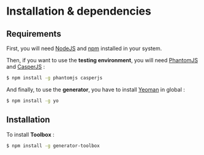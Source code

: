 # Installation & dependencies

## Requirements

First, you will need [NodeJS](https://nodejs.org) and [npm](https://npmjs.org/) installed in your system.

Then, if you want to use the **testing environment**, you will need [PhantomJS](http://phantomjs.org/) and [CasperJS](http://casperjs.org/) :

````bash
$ npm install -g phantomjs casperjs
````

And finally, to use the **generator**, you have to install [Yeoman](http://yeoman.io/) in global :

````bash
$ npm install -g yo
````

## Installation

To install **Toolbox** :

````bash
$ npm install -g generator-toolbox
````
